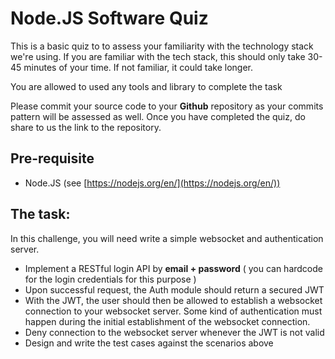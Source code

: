 # Node.JS Software Quiz

This is a basic quiz to to assess your familiarity with the technology stack we're using. If you are familiar with the tech stack, this should only take 30-45 minutes of your time. If not familiar, it could take longer.

You are allowed to used any tools and library to complete the task

Please commit your source code to your **Github** repository as your commits pattern will be assessed as well. Once you have completed the quiz, do share to us the link to the repository.

## Pre-requisite
- Node.JS (see [https://nodejs.org/en/](https://nodejs.org/en/))

## The task:

In this challenge, you will need write a simple websocket and authentication server.
- Implement a RESTful login API by __email + password__ ( you can hardcode for the login credentials for this purpose )
- Upon successful request, the Auth module should return a secured JWT
- With the JWT, the user should then be allowed to establish a websocket connection to your websocket server. Some kind of authentication must happen during the initial establishment of the websocket connection.
- Deny connection to the websocket server whenever the JWT is not valid
- Design and write the test cases against the scenarios above